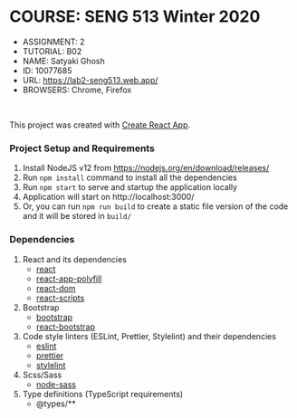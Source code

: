 # COURSE: SENG 513 Winter 2020

- ASSIGNMENT: 2
- TUTORIAL: B02
- NAME: Satyaki Ghosh
- ID: 10077685
- URL: https://lab2-seng513.web.app/
- BROWSERS: Chrome, Firefox

<br />

This project was created with [Create React App](https://github.com/facebook/create-react-app).

### Project Setup and Requirements

1. Install NodeJS v12 from https://nodejs.org/en/download/releases/
1. Run `npm install` command to install all the dependencies
1. Run `npm start` to serve and startup the application locally
1. Application will start on http://localhost:3000/
1. Or, you can run `npm run build` to create a static file version of the code and it will be stored in `build/`

### Dependencies

1. React and its dependencies
   - [react](https://www.npmjs.com/package/react)
   - [react-app-polyfill](https://www.npmjs.com/package/react-app-polyfill)
   - [react-dom](https://www.npmjs.com/package/react-dom)
   - [react-scripts](https://www.npmjs.com/package/react-scripts)
1. Bootstrap
   - [bootstrap](https://www.npmjs.com/package/bootstrap)
   - [react-bootstrap](https://www.npmjs.com/package/react-bootstrap)
1. Code style linters (ESLint, Prettier, Stylelint) and their dependencies
   - [eslint](https://www.npmjs.com/package/eslint)
   - [prettier](https://www.npmjs.com/package/prettier)
   - [stylelint](https://www.npmjs.com/package/stylelint)
1. Scss/Sass
   - [node-sass](https://www.npmjs.com/package/node-sass)
1. Type definitions (TypeScript requirements)
   - @types/\*\*
